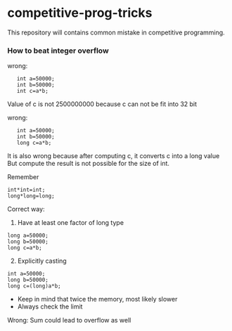 # competitive-prog-tricks
This repository will contains common mistake in competitive programming. 

### How to beat integer overflow
wrong:

```
   int a=50000;
   int b=50000;
   int c=a*b;
```

Value of c is not 2500000000 because c can not be fit into 32 bit

wrong:
```
   int a=50000;
   int b=50000;
   long c=a*b;
```
It is also wrong because after computing c, it converts c into a long value
But compute the result is not possible for the size of int. 

Remember 
```
int*int=int;
long*long=long;
```

Correct way: 
1. Have at least one factor of long type
```
long a=50000;
long b=50000;
long c=a*b;
```
2. Explicitly casting
```
int a=50000;
long b=50000;
long c=(long)a*b;
```
* Keep in mind that twice the memory, most likely slower
* Always check the limit

Wrong: 
Sum could lead to overflow as well


